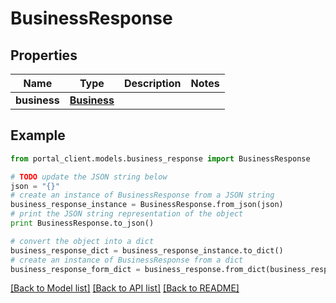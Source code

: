 # BusinessResponse


## Properties
Name | Type | Description | Notes
------------ | ------------- | ------------- | -------------
**business** | [**Business**](Business.md) |  | 

## Example

```python
from portal_client.models.business_response import BusinessResponse

# TODO update the JSON string below
json = "{}"
# create an instance of BusinessResponse from a JSON string
business_response_instance = BusinessResponse.from_json(json)
# print the JSON string representation of the object
print BusinessResponse.to_json()

# convert the object into a dict
business_response_dict = business_response_instance.to_dict()
# create an instance of BusinessResponse from a dict
business_response_form_dict = business_response.from_dict(business_response_dict)
```
[[Back to Model list]](../README.md#documentation-for-models) [[Back to API list]](../README.md#documentation-for-api-endpoints) [[Back to README]](../README.md)


